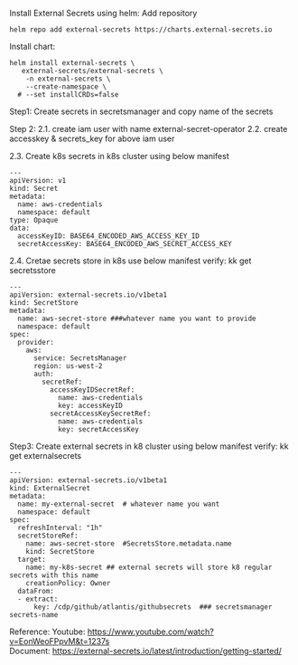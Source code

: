 Install External Secrets using helm: 
Add repository
```
helm repo add external-secrets https://charts.external-secrets.io
```

Install chart:
```
helm install external-secrets \
   external-secrets/external-secrets \
    -n external-secrets \
    --create-namespace \
  # --set installCRDs=false
```

Step1: Create secrets in secretsmanager and copy name of the secrets 

Step 2:
2.1. create iam user with name external-secret-operator
2.2. create accesskey & secrets_key for above iam user

2.3. Create k8s secrets in k8s cluster using below manifest
```
---
apiVersion: v1
kind: Secret
metadata:
  name: aws-credentials
  namespace: default
type: Opaque
data:
  accessKeyID: BASE64_ENCODED_AWS_ACCESS_KEY_ID
  secretAccessKey: BASE64_ENCODED_AWS_SECRET_ACCESS_KEY
```

2.4. Cretae secrets store in k8s use below manifest
verify: kk get secretsstore
```
---
apiVersion: external-secrets.io/v1beta1
kind: SecretStore
metadata:
  name: aws-secret-store ###whatever name you want to provide
  namespace: default
spec:
  provider:
    aws:
      service: SecretsManager
      region: us-west-2
      auth:
        secretRef:
          accessKeyIDSecretRef:
            name: aws-credentials
            key: accessKeyID
          secretAccessKeySecretRef:
            name: aws-credentials
            key: secretAccessKey
```
Step3: Create external secrets in k8 cluster using below manifest
verify: kk get externalsecrets

```
---
apiVersion: external-secrets.io/v1beta1
kind: ExternalSecret
metadata:
  name: my-external-secret  # whatever name you want
  namespace: default
spec:
  refreshInterval: "1h"
  secretStoreRef:
    name: aws-secret-store  #SecretsStore.metadata.name
    kind: SecretStore
  target:
    name: my-k8s-secret ## external secrets will store k8 regular secrets with this name
    creationPolicy: Owner
  dataFrom:
  - extract:
      key: /cdp/github/atlantis/githubsecrets  ### secretsmanager secrets-name
```

Reference:
Youtube: https://www.youtube.com/watch?v=EonWeoFPpvM&t=1237s   
Document: https://external-secrets.io/latest/introduction/getting-started/  
 
